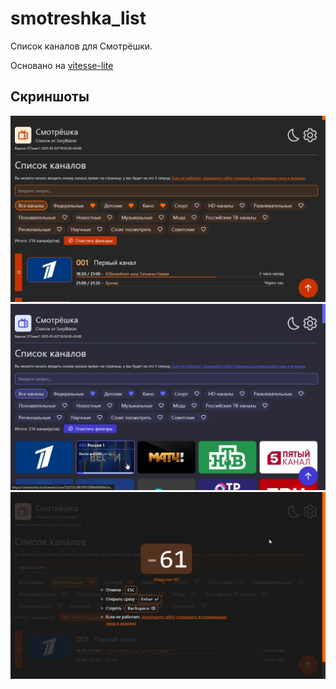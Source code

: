 # smotreshka_list

Список каналов для Смотрёшки.

Основано на [vitesse-lite](https://github.com/antfu/vitesse-lite)

## Скриншоты

![1](./readme_assets/1.jpg)
![2](./readme_assets/2.jpg)
![3](./readme_assets/3.jpg)
